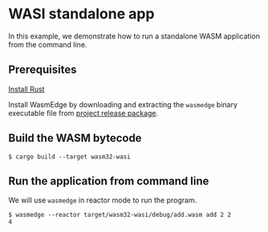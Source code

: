 # WASI standalone app

In this example, we demonstrate how to run a standalone WASM application from the command line.

## Prerequisites

[Install Rust](https://www.rust-lang.org/tools/install)

Install WasmEdge by downloading and extracting the `wasmedge` binary executable file from [project release package](https://github.com/WasmEdge/WasmEdge/releases/).

## Build the WASM bytecode

```
$ cargo build --target wasm32-wasi
```

## Run the application from command line

We will use `wasmedge` in reactor mode to run the program.

```
$ wasmedge --reactor target/wasm32-wasi/debug/add.wasm add 2 2
4
```

